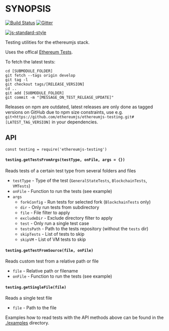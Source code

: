 # SYNOPSIS  
[![Build Status](https://img.shields.io/travis/ethereumjs/ethereumjs-testing.svg?branch=master&style=flat-square)](https://travis-ci.org/ethereumjs/ethereumjs-testing)
[![Gitter](https://img.shields.io/gitter/room/ethereum/ethereumjs.svg?style=flat-square)]() 

[![js-standard-style](https://cdn.rawgit.com/feross/standard/master/badge.svg)](https://github.com/feross/standard)

Testing utilities for the ethereumjs stack.

Uses the offical [Ethereum Tests](https://github.com/ethereum/tests).

To fetch the latest tests:
```
cd [SUBMODULE_FOLDER]
git fetch --tags origin develop
git tag -l
git checkout tags/[RELEASE_VERSION]
cd ..
git add [SUBMODULE_FOLDER]
git commit -m "[MESSAGE_ON_TEST_RELEASE_UPDATE]"
```

Releases on npm are outdated, latest releases are only done as tagged versions on GitHub due to npm size constraints, use e.g. ``git+https://github.com/ethereumjs/ethereumjs-testing.git#[LATEST_TAG_VERSION]`` in
your dependencies.

## API

```
const testing = require('ethereumjs-testing')
```

#### `testing.getTestsFromArgs(testType, onFile, args = {})`
Reads tests of a certain test type from several folders and files
- `testType` - Type of the test (``GeneralStateTests``, ``BlockchainTests``, ``VMTests``)
- `onFile` - Function to run the tests (see example)
- `args`
  - `forkConfig` - Run tests for selected fork (``BlockchainTests`` only)
  - `dir` - Only run tests from subdirectory
  - `file` - File filter to apply
  - `excludeDir` - Exclude directory filter to apply
  - `test` - Only run a single test case
  - `testsPath` - Path to the tests repository (without the ``tests`` dir)
  - `skipTests` - List of tests to skip
  - `skipVM` - List of VM tests to skip

#### `testing.getTestFromSource(file, onFile)`
Reads custom test from a relative path or file
- `file` - Relative path or filename
- `onFile` - Function to run the tests (see example)

#### `testing.getSingleFile(file)`
Reads a single test file
- `file` - Path to the file


Examples how to read tests with the API methods above can be found in 
the [./examples](./examples/) directory.
  
